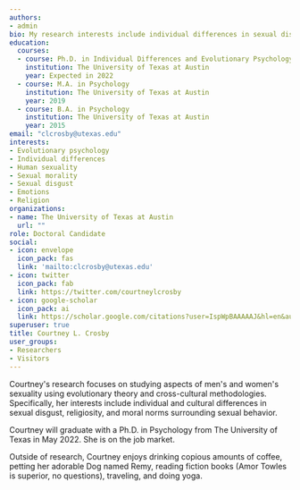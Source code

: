 ```yaml
---
authors:
- admin
bio: My research interests include individual differences in sexual disgust, religiosity, and moral norms surrounding sexual behavior.
education:
  courses:
  - course: Ph.D. in Individual Differences and Evolutionary Psychology
    institution: The University of Texas at Austin
    year: Expected in 2022
  - course: M.A. in Psychology 
    institution: The University of Texas at Austin
    year: 2019
  - course: B.A. in Psychology 
    institution: The University of Texas at Austin
    year: 2015
email: "clcrosby@utexas.edu"
interests:
- Evolutionary psychology
- Individual differences
- Human sexuality 
- Sexual morality
- Sexual disgust
- Emotions
- Religion 
organizations:
- name: The University of Texas at Austin
  url: ""
role: Doctoral Candidate 
social:
- icon: envelope
  icon_pack: fas
  link: 'mailto:clcrosby@utexas.edu'
- icon: twitter
  icon_pack: fab
  link: https://twitter.com/courtneylcrosby
- icon: google-scholar
  icon_pack: ai
  link: https://scholar.google.com/citations?user=IspWpBAAAAAJ&hl=en&authuser=1
superuser: true 
title: Courtney L. Crosby
user_groups:
- Researchers
- Visitors 
---
```

Courtney's research focuses on studying aspects of men's and women's sexuality using evolutionary theory and cross-cultural methodologies. Specifically, her interests include individual and cultural differences in sexual disgust, religiosity, and moral norms surrounding sexual behavior. 

Courtney will graduate with a Ph.D. in Psychology from The University of Texas in May 2022. She is on the job market.

Outside of research, Courtney enjoys drinking copious amounts of coffee, petting her adorable Dog named Remy, reading fiction books (Amor Towles is superior, no questions), traveling, and doing yoga. 